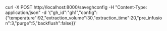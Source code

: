 curl -X POST http://localhost:8000/saveghconfig -H "Content-Type: application/json" -d '{"gh_id":"gh1","config":{"temperature":92,"extraction_volume":30,"extraction_time":20,"pre_infusion":3,"purge":5,"backflush":false}}'
